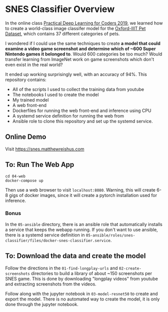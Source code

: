 # SNES Classifier Overview

In the online class [Practical Deep Learning for Coders 2019](https://www.fast.ai/2019/01/24/course-v3/), we learned how to create a world-class image classifer model for the [Oxford-IIIT Pet Dataset](http://www.robots.ox.ac.uk/~vgg/data/pets/), which contains 37 different categories of pets.

I wondered if I could use the same techniques to create **a model that could examine a video game screenshot and determine which of ~600 Super Nintendo games it belonged to**.  Would 600 categories be too much?  Would transfer learning from ImageNet work on game screenshots which don't even exist in the real world?

It ended up working surprisingly well, with an accuracy of 94%.  This repository contains:
  * All of the scripts I used to collect the training data from youtube
  * The notebooks I used to create the model
  * My trained model
  * A web front-end
  * Dockerfiles for running the web front-end and inference using CPU
  * A systemd service definition for running the web from
  * Ansible role to clone this repository and set up the systemd service.


## Online Demo

Visit https://snes.matthewreishus.com


## To: Run The Web App
```
cd 04-web
docker-compose up
```
Then use a web browser to visit `localhost:8080`.  Warning, this will create 6-8 gigs of docker images, since it will create a pytorch installation used for inference.

### Bonus

In the `05-ansible` directory, there is an ansible role that automatically installs a service that keeps the webapp running.  If you don't want to use ansible, there is a systemd service definition in `05-ansible/roles/snes-classifier/files/docker-snes-classifier.service`.

## To: Download the data and create the model

Follow the directions in the `01-find-longplay-urls` and `02-create-screenshots` directories to build a library of about ~150 screenshots per SNES game.  This is done by downloading "longplay videos" from youtube and extracting screenshots from the videos.

Follow along with the jupyter notebook in `03-model-resnet50` to create and export the model.  There is no automated way to create the model, it is only done through the jupyter notebook.
